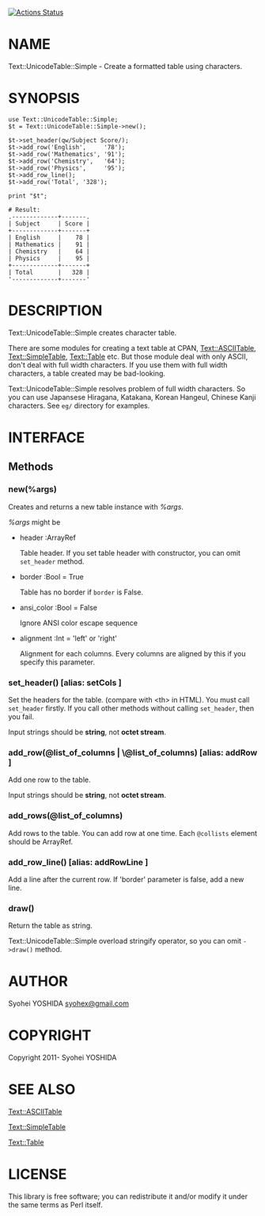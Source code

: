 [![Actions Status](https://github.com/syohex/p5-Text-UnicodeTable-Simple/actions/workflows/CI.yml/badge.svg?branch=master)](https://github.com/syohex/p5-Text-UnicodeTable-Simple/actions?workflow=CI)
# NAME

Text::UnicodeTable::Simple - Create a formatted table using characters.

# SYNOPSIS

    use Text::UnicodeTable::Simple;
    $t = Text::UnicodeTable::Simple->new();

    $t->set_header(qw/Subject Score/);
    $t->add_row('English',     '78');
    $t->add_row('Mathematics', '91');
    $t->add_row('Chemistry',   '64');
    $t->add_row('Physics',     '95');
    $t->add_row_line();
    $t->add_row('Total', '328');

    print "$t";

    # Result:
    .-------------+-------.
    | Subject     | Score |
    +-------------+-------+
    | English     |    78 |
    | Mathematics |    91 |
    | Chemistry   |    64 |
    | Physics     |    95 |
    +-------------+-------+
    | Total       |   328 |
    '-------------+-------'

# DESCRIPTION

Text::UnicodeTable::Simple creates character table.

There are some modules for creating a text table at CPAN, [Text::ASCIITable](https://metacpan.org/pod/Text%3A%3AASCIITable),
[Text::SimpleTable](https://metacpan.org/pod/Text%3A%3ASimpleTable), [Text::Table](https://metacpan.org/pod/Text%3A%3ATable) etc. But those module deal with only ASCII,
don't deal with full width characters. If you use them with full width
characters, a table created may be bad-looking.

Text::UnicodeTable::Simple resolves problem of full width characters.
So you can use Japansese Hiragana, Katakana, Korean Hangeul, Chinese Kanji
characters. See `eg/` directory for examples.

# INTERFACE

## Methods

### new(%args)

Creates and returns a new table instance with _%args_.

_%args_ might be

- header :ArrayRef

    Table header. If you set table header with constructor,
    you can omit `set_header` method.

- border :Bool = True

    Table has no border if `border` is False.

- ansi\_color :Bool = False

    Ignore ANSI color escape sequence

- alignment :Int = 'left' or 'right'

    Alignment for each columns. Every columns are aligned by this if you
    specify this parameter.

### set\_header() \[alias: setCols \]

Set the headers for the table. (compare with &lt;th> in HTML).
You must call `set_header` firstly. If you call other methods
without calling `set_header`, then you fail.

Input strings should be **string**, not **octet stream**.

### add\_row(@list\_of\_columns | \\@list\_of\_columns) \[alias: addRow \]

Add one row to the table.

Input strings should be **string**, not **octet stream**.

### add\_rows(@list\_of\_columns)

Add rows to the table. You can add row at one time.
Each `@collists` element should be ArrayRef.

### add\_row\_line() \[alias: addRowLine \]

Add a line after the current row. If 'border' parameter is false,
add a new line.

### draw()

Return the table as string.

Text::UnicodeTable::Simple overload stringify operator,
so you can omit `->draw()` method.

# AUTHOR

Syohei YOSHIDA <syohex@gmail.com>

# COPYRIGHT

Copyright 2011- Syohei YOSHIDA

# SEE ALSO

[Text::ASCIITable](https://metacpan.org/pod/Text%3A%3AASCIITable)

[Text::SimpleTable](https://metacpan.org/pod/Text%3A%3ASimpleTable)

[Text::Table](https://metacpan.org/pod/Text%3A%3ATable)

# LICENSE

This library is free software; you can redistribute it and/or modify
it under the same terms as Perl itself.
